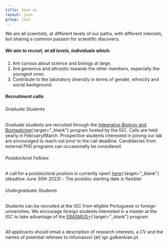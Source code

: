 ```yaml
---
title: Join us
layout: join
group: join
---
```


We are all scientists, at different levels of our paths, with different interests, but sharing a common passion for scientific discovery.

##### We aim to recruit, at all levels,  individuals which:

1. Are curious about science and biology at large.
2. Are generous and altruistic towards the other members, especially the youngest ones.
3. Contribute to the laboratory diversity in terms of gender, ethnicity and social background.

##### Recruitment calls:
###### <i>Graduate Students</i>
Graduate students are recruited through the [Integrative Biology and Biomedicine](https://gulbenkian.pt/ciencia/training/phd-programmes/ibb/){:target="_blank"} program hosted by the IGC. Calls are held yearly in February/March. Prospective students interested in joining our lab are encouraged to reach out prior to the call deadline. Candidacies from external PhD programs can occasionally be considered. 

###### <i>Postdoctoral Fellows</i>
A call for a postdoctoral position is currently open! [here](https://gulbenkian.pt/ciencia/wp-content/uploads/sites/47/2022/05/Call-Fellowship-Internal_MF-1.pdf){:target="_blank"} (deadline June 30th 2022) - The postdoc starting date is flexible!


###### <i>Undergraduate Students</i>
Students can be recruited at the IGC from eligible Portuguese or foreign universities. We encourage foreign students interested in a master at the IGC to take advantage of the [ERASMUS+](https://erasmus-plus.ec.europa.eu/opportunities/opportunities-for-individuals/students/traineeship-student){:target="_blank"} program.

<br>
All applicants should email a description of research interests, a CV and the names of potential referees to mfumasoni (at) igc.gulbenkian.pt.
